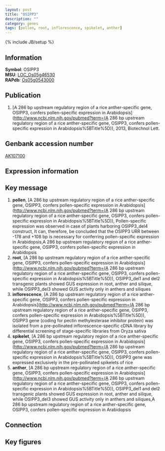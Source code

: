 ```yaml
---
layout: post
title: "OSIPP3"
description: ""
category: genes
tags: [pollen, root, inflorescence, spikelet, anther]
---
```

{% include JB/setup %}

## Information
__Symbol__: OSIPP3  
__MSU__: [LOC_Os05g46530](http://rice.plantbiology.msu.edu/cgi-bin/ORF_infopage.cgi?orf=LOC_Os05g46530)  
__RAPdb__: [Os05g0543000](http://rapdb.dna.affrc.go.jp/viewer/gbrowse_details/irgsp1?name=Os05g0543000)  

## Publication
1. [A 286 bp upstream regulatory region of a rice anther-specific gene, OSIPP3, confers pollen-specific expression in Arabidopsis](http://www.ncbi.nlm.nih.gov/pubmed?term=(A 286 bp upstream regulatory region of a rice anther-specific gene, OSIPP3, confers pollen-specific expression in Arabidopsis%5BTitle%5D)), 2013, Biotechnol Lett.

## Genbank accession number
[AK107100](http://www.ncbi.nlm.nih.gov/nuccore/AK107100)

## Expression information

## Key message
1. __pollen__, [A 286 bp upstream regulatory region of a rice anther-specific gene, OSIPP3, confers pollen-specific expression in Arabidopsis](http://www.ncbi.nlm.nih.gov/pubmed?term=(A 286 bp upstream regulatory region of a rice anther-specific gene, OSIPP3, confers pollen-specific expression in Arabidopsis%5BTitle%5D)),  Pollen-specific expression was observed in case of plants harboring OSIPP3_del4 construct, It can, therefore, be concluded that the OSIPP3 URR between -178 and +108 bp is necessary for conferring pollen-specific expression in Arabidopsis,A 286 bp upstream regulatory region of a rice anther-specific gene, OSIPP3, confers pollen-specific expression in Arabidopsis
2. __root__, [A 286 bp upstream regulatory region of a rice anther-specific gene, OSIPP3, confers pollen-specific expression in Arabidopsis](http://www.ncbi.nlm.nih.gov/pubmed?term=(A 286 bp upstream regulatory region of a rice anther-specific gene, OSIPP3, confers pollen-specific expression in Arabidopsis%5BTitle%5D)),  OSIPP3_del1 and del2 transgenic plants showed GUS expression in root, anther and silique, while OSIPP3_del3 showed GUS activity only in anthers and siliques
3. __inflorescence__, [A 286 bp upstream regulatory region of a rice anther-specific gene, OSIPP3, confers pollen-specific expression in Arabidopsis](http://www.ncbi.nlm.nih.gov/pubmed?term=(A 286 bp upstream regulatory region of a rice anther-specific gene, OSIPP3, confers pollen-specific expression in Arabidopsis%5BTitle%5D)), OSIPP3 gene (coding for pectin methylesterase inhibitor protein) was isolated from a pre-pollinated inflorescence-specific cDNA library by differential screening of stage-specific libraries from Oryza sativa
4. __spikelet__, [A 286 bp upstream regulatory region of a rice anther-specific gene, OSIPP3, confers pollen-specific expression in Arabidopsis](http://www.ncbi.nlm.nih.gov/pubmed?term=(A 286 bp upstream regulatory region of a rice anther-specific gene, OSIPP3, confers pollen-specific expression in Arabidopsis%5BTitle%5D)),  OSIPP3 gene was expressed exclusively in the pre-pollinated spikelets of rice
5. __anther__, [A 286 bp upstream regulatory region of a rice anther-specific gene, OSIPP3, confers pollen-specific expression in Arabidopsis](http://www.ncbi.nlm.nih.gov/pubmed?term=(A 286 bp upstream regulatory region of a rice anther-specific gene, OSIPP3, confers pollen-specific expression in Arabidopsis%5BTitle%5D)),  OSIPP3_del1 and del2 transgenic plants showed GUS expression in root, anther and silique, while OSIPP3_del3 showed GUS activity only in anthers and siliques,A 286 bp upstream regulatory region of a rice anther-specific gene, OSIPP3, confers pollen-specific expression in Arabidopsis

## Connection

## Key figures


